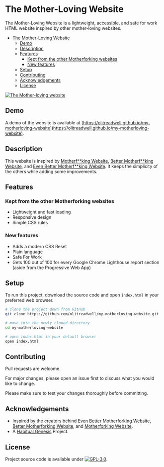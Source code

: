 # The Mother-Loving Website

The Mother-Loving Website is a lightweight, accessible, and safe for work HTML website inspired by other mother-loving websites.


- [The Mother-Loving Website](#the-mother-loving-website)
  - [Demo](#demo)
  - [Description](#description)
  - [Features](#features)
    - [Kept from the other Motherforking websites](#kept-from-the-other-motherforking-websites)
    - [New features](#new-features)
  - [Setup](#setup)
  - [Contributing](#contributing)
  - [Acknowledgements](#acknowledgements)
  - [License](#license)

[![The Mother-loving website](https://github.com/olitreadwell/my-motherloving-website/assets/3107864/149b464e-2377-4f66-a546-21bf4ff49a6a)](https://olitreadwell.github.io/my-motherloving-website)


## Demo

A demo of the website is available at [https://olitreadwell.github.io/my-motherloving-website](https://olitreadwell.github.io/my-motherloving-website).

## Description

This website is inspired by [Motherf**king Website](https://motherfuckingwebsite.com), [Better Motherf**king Website](http://bettermotherfuckingwebsite.com), and [Even Better Motherf**king Website](https://evenbettermotherfucking.website/). It keeps the simplicity of the others while adding some improvements.

## Features

### Kept from the other Motherforking websites

- Lightweight and fast loading
- Responsive design
- Simple CSS rules

### New features

- Adds a modern CSS Reset
- Plain language
- Safe For Work
- Gets 100 out of 100 for every Google Chrome Lighthouse report section (aside from the Progressive Web App)

## Setup

To run this project, download the source code and open `index.html` in your preferred web browser.

```bash
# clone the project down from GitHub
git clone https://github.com/olitreadwell/my-motherloving-website.git

# move into the newly cloned directory
cd my-motherloving-website

# open index.html in your default browser
open index.html
```

## Contributing

Pull requests are welcome. 

For major changes, please open an issue first to discuss what you would like to change.

Please make sure to test your changes thoroughly before committing.

## Acknowledgements

- Inspired by the creators behind [Even Better Motherforking Website](https://evenbettermotherfucking.website), [Better Motherforking Website](http://bettermotherfuckingwebsite.com), and [Motherforking Website](https://motherfuckingwebsite.com).
- A [Habitual Genesis](https://habitualgenesis.com) Project.

## License

Project source code is available under [![GPL-3.0](https://img.shields.io/github/license/olitreadwell/my-motherloving-website.svg)](https://github.com/olitreadwell/my-motherloving-website/blob/master/LICENSE).





